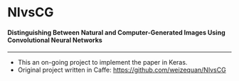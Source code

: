 # NIvsCG
#### Distinguishing Between Natural and Computer-Generated Images Using Convolutional Neural Networks

----------------------------------------

- This an on-going project to implement the paper in Keras.
- Original project written in Caffe: https://github.com/weizequan/NIvsCG
